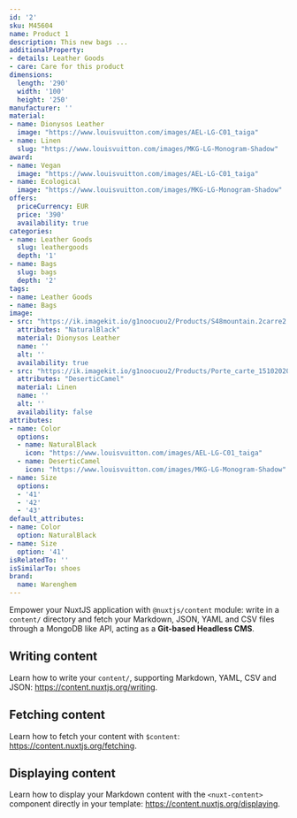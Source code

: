 ```yaml
---
id: '2'
sku: M45604
name: Product 1
description: This new bags ... 
additionalProperty:
- details: Leather Goods
- care: Care for this product
dimensions:
  length: '290'
  width: '100'
  height: '250'
manufacturer: ''
material:
- name: Dionysos Leather
  image: "https://www.louisvuitton.com/images/AEL-LG-C01_taiga"
- name: Linen
  slug: "https://www.louisvuitton.com/images/MKG-LG-Monogram-Shadow"
award:
- name: Vegan
  image: "https://www.louisvuitton.com/images/AEL-LG-C01_taiga"
- name: Ecological
  image: "https://www.louisvuitton.com/images/MKG-LG-Monogram-Shadow"
offers:
  priceCurrency: EUR
  price: '390'
  availability: true
categories:
- name: Leather Goods
  slug: leathergoods
  depth: '1'
- name: Bags
  slug: bags
  depth: '2'
tags:
- name: Leather Goods
- name: Bags
image:
- src: "https://ik.imagekit.io/g1noocuou2/Products/S48mountain.2carre2.jpg"
  attributes: "NaturalBlack"
  material: Dionysos Leather
  name: ''
  alt: ''
  availability: true
- src: "https://ik.imagekit.io/g1noocuou2/Products/Porte_carte_15102020.3.jpg"
  attributes: "DeserticCamel"
  material: Linen
  name: ''
  alt: ''
  availability: false
attributes:
- name: Color
  options:
  - name: NaturalBlack
    icon: "https://www.louisvuitton.com/images/AEL-LG-C01_taiga"
  - name: DeserticCamel
    icon: "https://www.louisvuitton.com/images/MKG-LG-Monogram-Shadow"
- name: Size
  options:
  - '41'
  - '42'
  - '43'
default_attributes:
- name: Color
  option: NaturalBlack
- name: Size
  option: '41'
isRelatedTo: ''
isSimilarTo: shoes
brand:
  name: Warenghem
---
```


Empower your NuxtJS application with `@nuxtjs/content` module: write in a `content/` directory and fetch your Markdown, JSON, YAML and CSV files through a MongoDB like API, acting as a **Git-based Headless CMS**.

## Writing content

Learn how to write your `content/`, supporting Markdown, YAML, CSV and JSON: https://content.nuxtjs.org/writing.

## Fetching content

Learn how to fetch your content with `$content`: https://content.nuxtjs.org/fetching.

## Displaying content

Learn how to display your Markdown content with the `<nuxt-content>` component directly in your template: https://content.nuxtjs.org/displaying.
